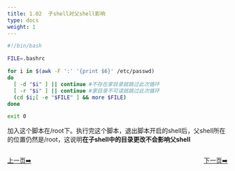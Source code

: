 ```yaml
---
title: 1.02  子shell对父shell影响
type: docs
weight: 1
---  
```


```bash
#!/bin/bash

FILE=.bashrc

for i in $(awk -F ':' '{print $6}' /etc/passwd)
do
  [ -d "$i" ] || continue #不存在家目录就跳过此次循环
  [ -r "$i" ] || continue #家目录不可读就跳过此次循环
  (cd $i;[ -e "$FILE" ] && more $FILE)
done

exit 0
```   
加入这个脚本在/root下。执行完这个脚本，退出脚本开启的shell后，父shell所在的位置仍然是/root，这说明**在子shell中的目录更改不会影响父shell**        


<div style="display: flex;justify-content: space-between;align-items: center;">
<p><a href="https://books.linuxwt.com/linuxwtabs/ChapterFour/Subshell1">上一页➡️</a></p>
<p><a href="https://books.linuxwt.com/linuxwtabs/ChapterFour/Subshell3">下一页➡️</a></p>
</div>